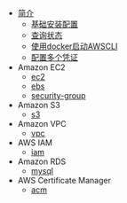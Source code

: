 

* [简介](README.md)
  * [基础安装配置](/init/install-awscli.md)  
  * [查询状态](/init/checkstatus.md)
  * [使用docker启动AWSCLI](/start-awcli-with-docker.md)
  * [配置多个凭证](/init/configure-multiple-awscli-credentials.md)
* Amazon EC2
  * [ec2](/ec2-cli.md)
  * [ebs](/ebs.md)
  * [security-group](/security-group.md)
* Amazon S3
  * [s3](s3-cli.md)
* Amazon VPC
  * [vpc](/vpc-cli.md)
* AWS IAM
  * [iam](/iam-cli.md)
* Amazon RDS
  * [mysql](/mysql-cli.md)
* AWS Certificate Manager
  * [acm](/acm.md)

